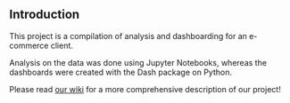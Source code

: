 ## Introduction

This project is a compilation of analysis and dashboarding for an e-commerce client.

Analysis on the data was done using Jupyter Notebooks, whereas the dashboards were created with the Dash package on Python.

Please read [our wiki](https://github.com/MhT-an/DSA3101-E-commerce/wiki) for a more comprehensive description of our project!
